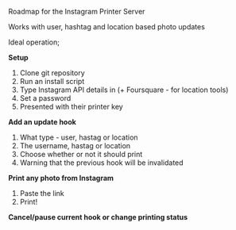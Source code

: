 Roadmap for the Instagram Printer Server

Works with user, hashtag and location based photo updates

Ideal operation;

**Setup**

1. Clone git repository
2. Run an install script
3. Type Instagram API details in (+ Foursquare - for location tools)
4. Set a password 
5. Presented with their printer key

**Add an update hook**

1. What type - user, hastag or location
2. The username, hastag or location
3. Choose whether or not it should print
4. Warning that the previous hook will be invalidated

**Print any photo from Instagram** 

1. Paste the link
2. Print!

**Cancel/pause current hook or change printing status**
